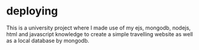 # deploying
This is a university project where I made use of my ejs, mongodb, nodejs, html and javascript knowledge to create a simple travelling website as well as a local database by mongodb.
